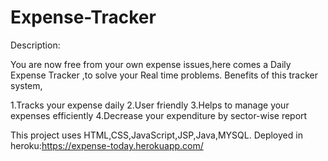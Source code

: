 # Expense-Tracker
Description:

You are now free from your own expense issues,here comes a Daily Expense Tracker ,to solve your Real time problems.
Benefits of this tracker system,

1.Tracks your expense daily
2.User friendly
3.Helps to manage your expenses efficiently
4.Decrease your expenditure by sector-wise report

This project uses HTML,CSS,JavaScript,JSP,Java,MYSQL.
Deployed in heroku:https://expense-today.herokuapp.com/
